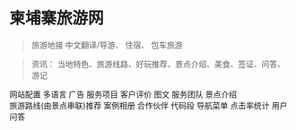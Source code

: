 # 柬埔寨旅游网

> 旅游地接 中文翻译/导游、 住宿、 包车旅游

> 资讯： 当地特色、旅游线路、好玩推荐、景点介绍、美食、签证、问答、游记

网站配置 多语言 广告 服务项目 客户评价 图文  服务团队 景点介绍  
旅游路线(由景点串联)推荐  案例相册  合作伙伴 代码段  导航菜单 点击率统计 
用户  问答







